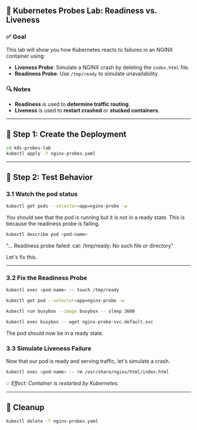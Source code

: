 ## 🧪 Kubernetes Probes Lab: Readiness vs. Liveness

### ✅ Goal

This lab will show you how Kubernetes reacts to failures in an NGINX container using:

* **Liveness Probe**: Simulate a NGINX crash by deleting the `index.html` file.
* **Readiness Probe**: Use `/tmp/ready` to simulate unavailability.

### 🔍 Notes

* **Readiness** is used to **determine traffic routing**.
* **Liveness** is used to **restart crashed** or **stucked containers**.

---

## 🔧 Step 1: Create the Deployment

```bash
cd k8s-probes-lab
kubectl apply -f nginx-probes.yaml
```

---

## 🧪 Step 2: Test Behavior

### 3.1 Watch the pod status

```bash
kubectl get pods --selector=app=nginx-probe -w
```

You should see that the pod is running but it is not in a ready state. This is because the readiness probe is failing.

```bash
kubectl describe pod <pod-name>
```

"... Readiness probe failed: cat: /tmp/ready: No such file or directory"

Let's fix this.

---

### 3.2 Fix the Readiness Probe

```bash
kubectl exec <pod-name> -- touch /tmp/ready

kubectl get pod --selector=app=nginx-probe -w

kubectl run busybox --image busybox -- sleep 3600

kubectl exec busybox -- wget nginx-probe-svc.default.svc
```

The pod should now be in a ready state.

### 3.3 Simulate **Liveness Failure**

Now that our pod is ready and serving traffic, let's simulate a crash.

```bash
kubectl exec <pod-name> -- rm /usr/share/nginx/html/index.html
```

💡 *Effect: Container is restarted by Kubernetes.*

---

## 🧹 Cleanup

```bash
kubectl delete -f nginx-probes.yaml
```

